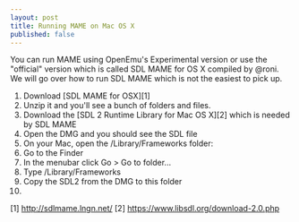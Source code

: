 ```yaml
---
layout: post
title: Running MAME on Mac OS X
published: false
---
```


You can run MAME using OpenEmu's Experimental version or use the "official" version which is called SDL MAME for 
OS X compiled by @roni. We will go over how to run SDL MAME which is not the easiest to pick up.

1. Download [SDL MAME for OSX][1]
1. Unzip it and you'll see a bunch of folders and files.
1. Download the [SDL 2 Runtime Library for Mac OS X][2] which is needed by SDL MAME
1. Open the DMG and you should see the SDL file
1. On your Mac, open the /Library/Frameworks folder:
  1. Go to the Finder
  2. In the menubar click Go > Go to folder...
  3. Type /Library/Frameworks
  4. Copy the SDL2 from the DMG to this folder
1. 

[1] http://sdlmame.lngn.net/
[2] https://www.libsdl.org/download-2.0.php
